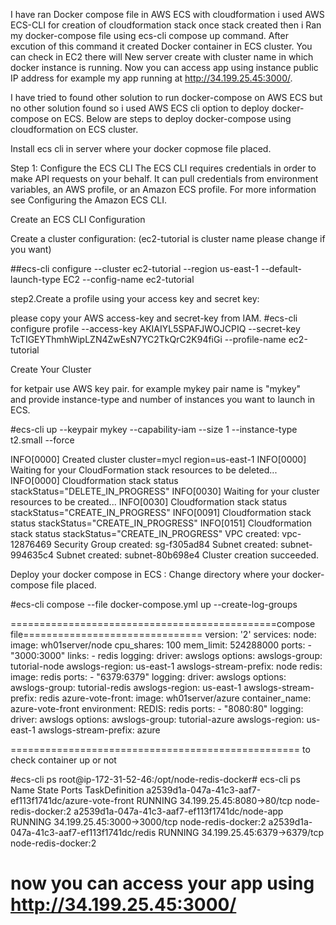 I have ran Docker compose file in AWS ECS with cloudformation i used AWS ECS-CLI for creation of cloudformation stack once stack created then i Ran my docker-compose file using ecs-cli compose up command. After excution of this command it created Docker container in ECS cluster. You can check in EC2 there will New server create with cluster name in which docker instance is running. Now you can access app using instance public IP address for example my app running at http://34.199.25.45:3000/.  

I have tried to found other solution to run docker-compose on AWS ECS but no other solution found so i used AWS ECS cli option to deploy docker-compose on ECS.
Below are steps to deploy docker-compose using cloudformation on ECS cluster.

Install ecs cli in server where your docker copmose file placed.

Step 1: Configure the ECS CLI
The ECS CLI requires credentials in order to make API requests on your behalf. It can pull credentials from environment variables, an AWS profile, or an Amazon ECS profile. For more information see Configuring the Amazon ECS CLI.

Create an ECS CLI Configuration

Create a cluster configuration:   (ec2-tutorial is cluster name please change if you want)

##ecs-cli configure --cluster ec2-tutorial --region us-east-1 --default-launch-type EC2 --config-name ec2-tutorial

step2.Create a profile using your access key and secret key:

please copy your AWS access-key and secret-key from IAM.
#ecs-cli configure profile --access-key AKIAIYL5SPAFJWOJCPIQ --secret-key TcTIGEYThmhWipLZN4ZwEsN7YC2TkQrC2K94fiGi --profile-name  ec2-tutorial

Create Your Cluster

for ketpair use AWS key pair.   for example mykey pair name is "mykey"  
and provide instance-type and number of instances you want to launch in ECS.

#ecs-cli up --keypair mykey --capability-iam --size 1 --instance-type t2.small --force

INFO[0000] Created cluster                               cluster=mycl region=us-east-1
INFO[0000] Waiting for your CloudFormation stack resources to be deleted...
INFO[0000] Cloudformation stack status                   stackStatus="DELETE_IN_PROGRESS"
INFO[0030] Waiting for your cluster resources to be created...
INFO[0030] Cloudformation stack status                   stackStatus="CREATE_IN_PROGRESS"
INFO[0091] Cloudformation stack status                   stackStatus="CREATE_IN_PROGRESS"
INFO[0151] Cloudformation stack status                   stackStatus="CREATE_IN_PROGRESS"
VPC created: vpc-12876469
Security Group created: sg-f305ad84
Subnet created: subnet-994635c4
Subnet created: subnet-80b698e4
Cluster creation succeeded.


Deploy your docker compose in ECS : 
Change directory where your docker-compose file placed. 

#ecs-cli compose --file docker-compose.yml up --create-log-groups


==============================================compose file===============================
version: '2'
services:
  node:
    image: wh01server/node
    cpu_shares: 100
    mem_limit: 524288000
    ports:
      - "3000:3000"
    links:
      - redis
    logging:
      driver: awslogs
      options:
        awslogs-group: tutorial-node
        awslogs-region: us-east-1
        awslogs-stream-prefix: node
  redis:
    image: redis
    ports:
        - "6379:6379"
    logging:
      driver: awslogs
      options:
        awslogs-group: tutorial-redis
        awslogs-region: us-east-1
        awslogs-stream-prefix: redis
  azure-vote-front:
    image: wh01server/azure
    container_name: azure-vote-front
    environment:
      REDIS: redis
    ports:
        - "8080:80"
    logging:
      driver: awslogs
      options:
        awslogs-group: tutorial-azure
        awslogs-region: us-east-1
        awslogs-stream-prefix: azure
		
==================================================
to check container up or not
	
#ecs-cli ps 
root@ip-172-31-52-46:/opt/node-redis-docker# ecs-cli ps
Name                                                   State    Ports                        TaskDefinition
a2539d1a-047a-41c3-aaf7-ef113f1741dc/azure-vote-front  RUNNING  34.199.25.45:8080->80/tcp    node-redis-docker:2
a2539d1a-047a-41c3-aaf7-ef113f1741dc/node-app          RUNNING  34.199.25.45:3000->3000/tcp  node-redis-docker:2
a2539d1a-047a-41c3-aaf7-ef113f1741dc/redis             RUNNING  34.199.25.45:6379->6379/tcp  node-redis-docker:2



		
# now you can access your app using http://34.199.25.45:3000/		
